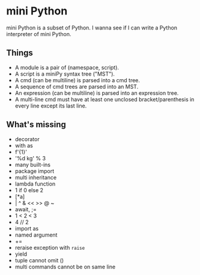 # mini Python
mini Python is a subset of Python. I wanna see if I can write a Python interpreter of mini Python.  

## Things
- A module is a pair of (namespace, script).  
- A script is a miniPy syntax tree ("MST").  
- A cmd (can be multiline) is parsed into a cmd tree.  
- A sequence of cmd trees are parsed into an MST.  
- An expression (can be multiline) is parsed into an expression tree.  
- A multi-line cmd must have at least one unclosed bracket/parenthesis in every line except its last line.  

## What's missing
- decorator
- with as
- f'{1}'
- '%d kg' % 3
- many built-ins
- package import
- multi inheritance
- lambda function
- 1 if 0 else 2
- [*a]
- | ^ & << >> @ ~
- await, ;=
- 1 < 2 < 3
- 4 // 2
- import as
- named argument
- +=
- reraise exception with `raise`
- yield
- tuple cannot omit ()
- multi commands cannot be on same line
